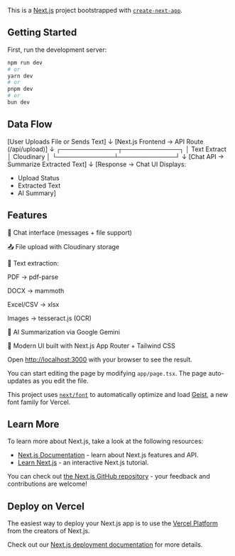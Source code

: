 This is a [Next.js](https://nextjs.org) project bootstrapped with [`create-next-app`](https://nextjs.org/docs/app/api-reference/cli/create-next-app).

## Getting Started

First, run the development server:

```bash
npm run dev
# or
yarn dev
# or
pnpm dev
# or
bun dev
```

## Data Flow
[User Uploads File or Sends Text]
        ↓
[Next.js Frontend → API Route (/api/upload)]
        ↓
 ┌─────────────┬─────────────┐
 │ Text Extract │ Cloudinary  │
 └─────────────┴─────────────┘
        ↓
[Chat API → Summarize Extracted Text]
        ↓
[Response → Chat UI Displays:
   - Upload Status
   - Extracted Text
   - AI Summary]


## Features
💬 Chat interface (messages + file support)

📤 File upload with Cloudinary storage

📝 Text extraction:

PDF → pdf-parse

DOCX → mammoth

Excel/CSV → xlsx

Images → tesseract.js (OCR)

🤖 AI Summarization via Google Gemini

🎨 Modern UI built with Next.js App Router + Tailwind CSS

Open [http://localhost:3000](http://localhost:3000) with your browser to see the result.

You can start editing the page by modifying `app/page.tsx`. The page auto-updates as you edit the file.

This project uses [`next/font`](https://nextjs.org/docs/app/building-your-application/optimizing/fonts) to automatically optimize and load [Geist](https://vercel.com/font), a new font family for Vercel.

## Learn More

To learn more about Next.js, take a look at the following resources:

- [Next.js Documentation](https://nextjs.org/docs) - learn about Next.js features and API.
- [Learn Next.js](https://nextjs.org/learn) - an interactive Next.js tutorial.

You can check out [the Next.js GitHub repository](https://github.com/vercel/next.js) - your feedback and contributions are welcome!

## Deploy on Vercel

The easiest way to deploy your Next.js app is to use the [Vercel Platform](https://vercel.com/new?utm_medium=default-template&filter=next.js&utm_source=create-next-app&utm_campaign=create-next-app-readme) from the creators of Next.js.

Check out our [Next.js deployment documentation](https://nextjs.org/docs/app/building-your-application/deploying) for more details.
